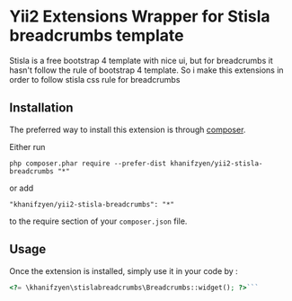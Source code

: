 Yii2 Extensions Wrapper for Stisla breadcrumbs template
=======================================================
Stisla is a free bootstrap 4 template with nice ui, but for breadcrumbs it hasn't follow the rule of bootstrap 4 template. So i make this extensions in order to follow stisla css rule for breadcrumbs 

Installation
------------

The preferred way to install this extension is through [composer](http://getcomposer.org/download/).

Either run

```
php composer.phar require --prefer-dist khanifzyen/yii2-stisla-breadcrumbs "*"
```

or add

```
"khanifzyen/yii2-stisla-breadcrumbs": "*"
```

to the require section of your `composer.json` file.


Usage
-----

Once the extension is installed, simply use it in your code by  :

```php
<?= \khanifzyen\stislabreadcrumbs\Breadcrumbs::widget(); ?>```